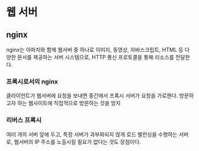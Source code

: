 # 웹 서버

## nginx

nginx는 아파치와 함께 웹서버 중 하나로 이미지, 동영상, 자바스크립트, HTML 등 다양한 문서를 제공하는 서버 시스템으로, HTTP 통신 프로토콜을 통해 리소스를 전달한다.

### 프록시로서의 nginx

클라이언트가 웹서버에 요청을 보내면 중간에서 프록시 서버가 요청을 가로챈다. 방문하고자 하는 웹사이트에 직접적으로 방문하는 것을 방지

### 리버스 프록시

여러 개의 서버 앞에 두고, 특정 서버가 과부화되지 않게 로드 밸런싱을 수행하는 서버로, 웹서버의 IP 주소를 노출시킬 필요가 없다는 것도 장점이다.

###
